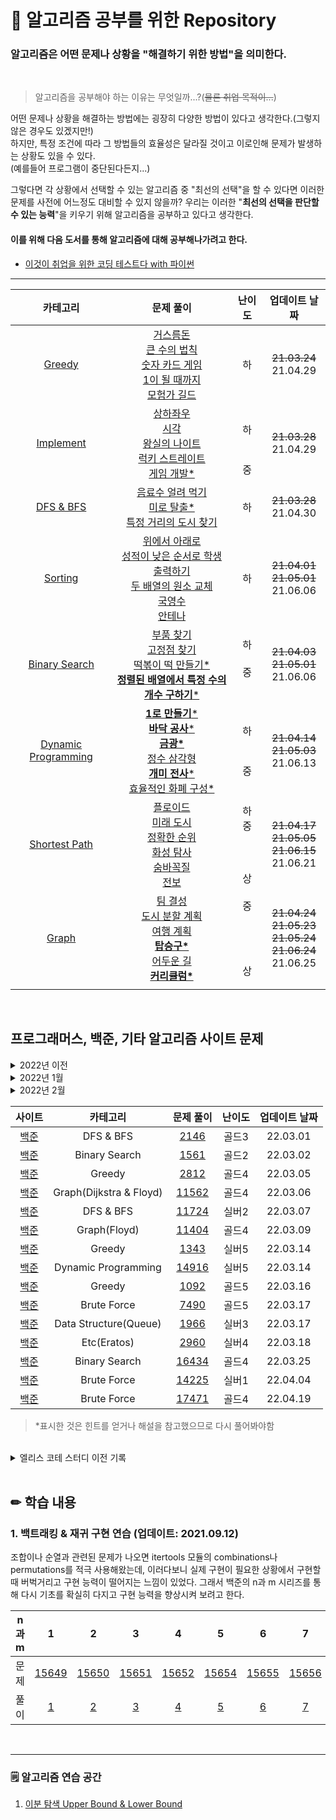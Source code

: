 # 📝 알고리즘 공부를 위한 Repository

### 알고리즘은 어떤 문제나 상황을 "**해결하기 위한 방법**"을 의미한다.

<br>

> 알고리즘을 공부해야 하는 이유는 무엇일까...?(~~물론 취업 목적이...~~)

어떤 문제나 상황을 해결하는 방법에는 굉장히 다양한 방법이 있다고 생각한다.(그렇지 않은 경우도 있겠지만!)<br>
하지만, 특정 조건에 따라 그 방법들의 효율성은 달라질 것이고 이로인해 문제가 발생하는 상황도 있을 수 있다.<br>(예를들어 프로그램이 중단된다든지...)<br>

그렇다면 각 상황에서 선택할 수 있는 알고리즘 중 "최선의 선택"을 할 수 있다면 이러한 문제를 사전에 어느정도 대비할 수 있지 않을까? 우리는 이러한 "**최선의 선택을 판단할 수 있는 능력**"을 키우기 위해 알고리즘을 공부하고 있다고 생각한다.

#### 이를 위해 다음 도서를 통해 알고리즘에 대해 공부해나가려고 한다.

- [이것이 취업을 위한 코딩 테스트다 with 파이썬](https://www.hanbit.co.kr/store/books/look.php?p_code=B8945183661)

---

|                             카테고리                              |                                                                                                                                                                                               문제 풀이                                                                                                                                                                                                |           난이도           |                              업데이트 날짜                               |
| :---------------------------------------------------------------: | :----------------------------------------------------------------------------------------------------------------------------------------------------------------------------------------------------------------------------------------------------------------------------------------------------------------------------------------------------------------------------------------------------: | :------------------------: | :----------------------------------------------------------------------: |
|                    [Greedy](Greedy/GREEDY.md)                     |                                                                         [거스름돈](Greedy/Beginner/change.py)<br>[큰 수의 법칙](Greedy/Beginner/rule_of_big_number.py)<br>[숫자 카드 게임](Greedy/Beginner/card_game.py)<br>[1이 될 때까지](Greedy/Beginner/until_1.py)<br>[모험가 길드](Greedy/Beginner/adventurer_guild.py)                                                                          |             하             |                         ~~21.03.24~~<br>21.04.29                         |
|                [Implement](Implement/IMPLEMENT.md)                |                                                                  [상하좌우](Implement/Beginner/up_down_left_right.py)<br>[시각](Implement/Beginner/time.py)<br>[왕실의 나이트](Implement/Beginner/knightOfPalace.py)<br>[럭키 스트레이트](Implement/Beginner/lucky_straight.py)<br>[게임 개발\*](Implement/Middle/gameDevelopment.py)                                                                  |    <br>하<br><br><br>중    |                         ~~21.03.28~~<br>21.04.29                         |
|                  [DFS & BFS](DFS_BFS/DFS_BFS.md)                  |                                                                                                          [음료수 얼려 먹기](DFS_BFS/Beginner/iced_beverage.py)<br>[미로 탈출\*](DFS_BFS/Beginner/escape_maze.py)<br>[특정 거리의 도시 찾기](DFS_BFS/Beginner/find_city_on_specific_street.py)                                                                                                          |             하             |                         ~~21.03.28~~<br>21.04.30                         |
|                   [Sorting](Sorting/SORTING.md)                   |                                                   [위에서 아래로](Sorting/Beginner/top_to_bottom.py)<br>[성적이 낮은 순서로 학생 출력하기](Sorting/Beginner/in_order_of_lower_rank.py)<br>[두 배열의 원소 교체](Sorting/Beginner/swap_elements_of_two_array.py)<br>[국영수](Sorting/Beginner/KorEngMath.py)<br>[안테나](Sorting/Beginner/antenna.py)                                                   |             하             |                 ~~21.04.01~~<br>~~21.05.01~~<br>21.06.06                 |
|          [Binary Search](Binary_Search/BINARY_SEARCH.md)          |                                                          [부품 찾기](Binary_Search/Beginner/search_parts.py)<br>[고정점 찾기](Binary_Search/Beginner/find_fixed_point.py)<br>[떡볶이 떡 만들기\*](Binary_Search/Middle/make_rice_cake.py)<br>[**정렬된 배열에서 특정 수의 개수 구하기**\*](Binary_Search/Middle/count_of_specific_number.py)                                                           |    하<br><br>중<br><br>    |                 ~~21.04.03~~<br>~~21.05.01~~<br>21.06.06                 |
| [Dynamic Programming](Dynamic_Programming/DYNAMIC_PROGRAMMING.md) | [**1로 만들기**\*](Dynamic_Programming/Beginner/make_1.py)<br>[**바닥 공사**\*](Dynamic_Programming/Beginner/floor_construction.py)<br>[**금광\***](Dynamic_Programming/Beginner/gold_mine.py)<br>[정수 삼각형](Dynamic_Programming/Beginner/int_triangle.py)<br>[**개미 전사**\*](Dynamic_Programming/Middle/ant_warrior.py)<br>[효율적인 화폐 구성\*](Dynamic_Programming/Middle/efficient_money.py) |      하<br><br><br>중      |                 ~~21.04.14~~<br>~~21.05.03~~<br>21.06.13                 |
|          [Shortest Path](Shortest_Path/SHORTEST_PATH.md)          |                                          [플로이드](Shortest_Path/Beginner/floyd.py)<br>[미래 도시](Shortest_Path/Middle/future_city.py)<br>[정확한 순위](Shortest_Path/Middle/exact_ranking.py)<br>[화성 탐사](Shortest_Path/Middle/mars_exploration.py)<br>[숨바꼭질](Shortest_Path/Middle/hide_and_seek.py)<br>[전보](Shortest_Path/Advanced/telegram.py)                                           | 하<br>중<br><br><br><br>상 |         ~~21.04.17~~<br>~~21.05.05~~<br>~~21.06.15~~<br>21.06.21         |
|                      [Graph](Graph/GRAPH.md)                      |                                                              [팀 결성](Graph/Middle/make_team.py)<br>[도시 분할 계획](Graph/Middle/city_division_plan.py)<br>[여행 계획](Graph/Middle/travel_plan.py)<br>[**탑승구\***](Graph/Middle/gate.md)<br>[어두운 길](Graph/Middle/dark_road.py)<br>[**커리큘럼\***](Graph/Advanced/curriculum.py)                                                              |  중<br><br><br><br><br>상  | ~~21.04.24~~<br>~~21.05.23~~<br>~~21.05.24~~<br>~~21.06.24~~<br>21.06.25 |
|                                                                   |

<br>

## 프로그래머스, 백준, 기타 알고리즘 사이트 문제

<details>
  <summary>2022년 이전</summary>

|                                          사이트                                           |       카테고리       |                              문제 풀이                               | 난이도 |      업데이트 날짜       |
| :---------------------------------------------------------------------------------------: | :------------------: | :------------------------------------------------------------------: | :----: | :----------------------: |
| [프로그래머스](https://programmers.co.kr/learn/courses/30/lessons/42883?language=python3) |        Greedy        |  [**큰 수 만들기**\*](Algorithm_Sites/Greedy/make_large_number.md)   |  Lv2   | ~~21.05.10~~<br>21.05.19 |
|                [Elice Coding](https://blog.naver.com/elicer/221482570574)                 | Dynamic Programming  |               [커다란 문 밖으로\*](etc/eating_cake.md)               |   -    |         21.05.13         |
| [프로그래머스](https://programmers.co.kr/learn/courses/30/lessons/42860?language=python3) |        Greedy        |            [조이스틱](Algorithm_Sites/Greedy/joystick.md)            |  Lv2   |         21.05.17         |
|         [프로그래머스](https://programmers.co.kr/learn/courses/30/lessons/12899)          |      문자 변환       |        [124 나라의 숫자\*](Algorithm_Sites/etc/124_world.md)         |  Lv2   |         21.05.22         |
|         [프로그래머스](https://programmers.co.kr/learn/courses/30/lessons/42885)          |        Greedy        |            [구명보트](Algorithm_Sites/Greedy/lifeboat.md)            |  Lv2   |         21.05.25         |
|         [프로그래머스](https://programmers.co.kr/learn/courses/30/lessons/42884)          |        Greedy        |      [단속카메라](Algorithm_Sites/Greedy/enforcement_camera.md)      |  Lv3   |         21.05.26         |
|         [프로그래머스](https://programmers.co.kr/learn/courses/30/lessons/43165)          |       DFS/BFS        |     [**타겟 넘버**\*](Algorithm_Sites/DFS_BFS/target_number.md)      |  Lv2   |         21.05.30         |
| [프로그래머스](https://programmers.co.kr/learn/courses/30/lessons/43162?language=python3) |       DFS/BFS        |           [네트워크\*](Algorithm_Sites/DFS_BFS/network.md)           |  Lv3   |         21.06.03         |
|         [프로그래머스](https://programmers.co.kr/learn/courses/30/lessons/43163)          |       DFS/BFS        |       [단어 변환](Algorithm_Sites/DFS_BFS/word_conversion.md)        |  Lv3   |         21.06.10         |
|         [프로그래머스](https://programmers.co.kr/learn/courses/30/lessons/43164)          |       DFS/BFS        |         [여행경로](Algorithm_Sites/DFS_BFS/travel_route.md)          |  Lv3   |         21.06.11         |
|         [프로그래머스](https://programmers.co.kr/learn/courses/30/lessons/42895)          | Dynamic Programming  | [**N으로 표현**\*](Algorithm_Sites/Dynamic_Programming/express_n.md) |  Lv3   |         21.06.18         |
|         [프로그래머스](https://programmers.co.kr/learn/courses/30/lessons/42898)          | Dynamic Programming  |    [등굣길](Algorithm_Sites/Dynamic_Programming/way_to_school.md)    |  Lv3   |         21.06.25         |
| [프로그래머스<br>(카카오 2019)](https://programmers.co.kr/learn/courses/30/lessons/42889) |       Sorting        |             [실패율](Kakao/2019/Sorting/failure_rate.md)             |  Lv1   |         21.06.29         |
| [프로그래머스](https://programmers.co.kr/learn/courses/30/lessons/42578?language=python3) | Data Structure(Hash) |              [위장](Algorithm_Sites/Data_structure/.py)              |  Lv2   |         21.07.16         |

</details>

<details>
  <summary>2022년 1월</summary>
  
  |                                  사이트                                  |              카테고리              |                           문제 풀이                           | 난이도 | 업데이트 날짜 |
  | :----------------------------------------------------------------------: | :--------------------------------: | :-----------------------------------------------------------: | :----: | :-----------: |
  |               [백준](https://www.acmicpc.net/problem/1018)               |            Brute Force             |                      [1018](boj/brute_force/1018.py)                      | 실버5  |   22.01.13    |
  |               [백준](https://www.acmicpc.net/problem/1436)               |            Brute Force             |                      [1436](boj/brute_force/1436.py)                      | 실버5  |   22.01.13    |
  |              [백준](https://www.acmicpc.net/problem/14501)               |            Brute Force             |                     [14501](boj/brute_force/14501.py)                     | 실버3  |   22.01.13    |
  |               [백준](https://www.acmicpc.net/problem/1764)               |           Binary Search            |               [1764](boj/binary_search/1764.py)               | 실버4  |   22.01.17    |
  |               [백준](https://www.acmicpc.net/problem/1920)               |           Binary Search            |               [1920](boj/binary_search/1920.py)               | 실버4  |   22.01.17    |
  |              [백준](https://www.acmicpc.net/problem/10816)               |           Binary Search            |              [10816](boj/binary_search/10816.py)              | 실버4  |   22.01.18    |
  |               [백준](https://www.acmicpc.net/problem/1654)               |           Binary Search            |               [1654](boj/binary_search/1654.py)               | 실버3  |   22.01.18    |
  |               [백준](https://www.acmicpc.net/problem/2110)               |           Binary Search            |               [2110](boj/binary_search/2110.py)               | 골드5  |   22.01.19    |
  |               [백준](https://www.acmicpc.net/problem/1300)               |           Binary Search            |               [1300](boj/binary_search/1300.py)               | 골드2  |   22.01.19    |
  | [프로그래머스](https://programmers.co.kr/learn/courses/30/lessons/43236) |           Binary Search            |    [징검다리](programmers/binary_search/stepping_stone.py)    |  lv4   |   22.01.20    |
  | [프로그래머스](https://programmers.co.kr/learn/courses/30/lessons/43238) |           Binary Search            |     [입국심사](programmers/binary_search/immigration.py)      |  lv3   |   22.01.21    |
  | [2019 카카오](https://programmers.co.kr/learn/courses/30/lessons/64062)  |           Binary Search            | [징검다리 건너기](Kakao/2019/Binary_Search/stepping_stone.py) |  lv3   |   22.01.21    |
  |              [백준](https://www.acmicpc.net/problem/20551)               |           Binary Search            |              [20551](boj/binary_search/20551.py)              | 실버4  |   22.01.22    |
  |               [백준](https://www.acmicpc.net/problem/2805)               |           Binary Search            |               [2805](boj/binary_search/2805.py)               | 실버3  |   22.01.22    |
  |              [백준](https://www.acmicpc.net/problem/11561)               |           Binary Search            |              [11561](boj/binary_search/11561.py)              | 실버3  |   22.01.23    |
  |              [백준](https://www.acmicpc.net/problem/14627)               |           Binary Search            |              [14627](boj/binary_search/14627.py)              | 실버3  |   22.01.24    |
  |              [백준](https://www.acmicpc.net/problem/17503)               | Binary Search <br/> Priority Queue |              [17503](boj/binary_search/17503.py)              | 실버2  |   22.01.24    |
  |               [백준](https://www.acmicpc.net/problem/3079)               |           Binary Search            |               [3079](boj/binary_search/3079.py)               | 실버1  |   22.01.25    |
  |              [백준](https://www.acmicpc.net/problem/18114)               | Binary Search(맞나...?) <br/> Set  |                     [18114](boj/18114.py)                     | 실버1  |   22.01.25    |
  |              [백준](https://www.acmicpc.net/problem/11659)               |            Two Pointer             |               [11659](boj/two_pointer/11659.py)               | 실버3  |   22.01.26    |
  |               [백준](https://www.acmicpc.net/problem/2470)               |            Two Pointer             |                [2470](boj/two_pointer/2470.py)                | 골드5  |   22.01.26    |
  |               [백준](https://www.acmicpc.net/problem/1806)               |  Two Pointer <br/> Binary Search   |                [1806](boj/two_pointer/1806.py)                | 골드4  |   22.01.26    |
  |               [백준](https://www.acmicpc.net/problem/1644)               |            Two Pointer             |                [1644](boj/two_pointer/1644.py)                | 골드3  |   22.01.26    |
  |               [백준](https://www.acmicpc.net/problem/2230)               |            Two Pointer             |                [2230](boj/two_pointer/2230.py)                | 골드5  |   22.01.27    |
  |               [백준](https://www.acmicpc.net/problem/1484)               |            Two Pointer             |                [1484](boj/two_pointer/1484.py)                | 골드4  |   22.01.27    |
  |               [백준](https://www.acmicpc.net/problem/2038)               |      Two Pointer...? <br/> DP      |                [2038](boj/two_pointer/2038.py)                | 골드2  |   22.01.29    |
  |               [백준](https://www.acmicpc.net/problem/2531)               |            Two Pointer             |                [2531](boj/two_pointer/2531.py)                | 실버1  |   22.01.31    |

</details>

<details>
  <summary>2022년 2월</summary>

|                    사이트                     |            카테고리             |                            문제 풀이                            | 난이도 | 업데이트 날짜  |
| :-------------------------------------------: | :-----------------------------: | :-------------------------------------------------------------: | :----: | :------------: |
| [백준](https://www.acmicpc.net/problem/2096)  |      Two Pointer <br/> DP       |                 [2096](boj/two_pointer/2096.py)                 | 골드4  |    22.02.01    |
| [백준](https://www.acmicpc.net/problem/2293)  |      Two Pointer <br/> DP       |                 [2293](boj/two_pointer/2293.py)                 | 골드5  |    22.02.02    |
| [백준](https://www.acmicpc.net/problem/11687) |          Binary Search          |               [11687](boj/binary_search/11687.py)               | 골드5  |    22.02.07    |
| [백준](https://www.acmicpc.net/problem/20444) |          Binary Search          |               [20444](boj/binary_search/20444.py)               | 골드5  |    22.02.08    |
| [백준](https://www.acmicpc.net/problem/2606)  | Graph(Disjoint Set & DFS & BFS) |                       [2606](boj/2606.py)                       | 실버3  |    22.02.10    |
| [백준](https://www.acmicpc.net/problem/1939)  |    Binary Search + DFS & BFS    |                [1939](boj/binary_search/1939.py)                | 골드4  |    22.02.11    |
| [백준](https://www.acmicpc.net/problem/13397) |          Binary Search          |               [13397](boj/binary_search/13397.py)               | 골드4  |    22.02.11    |
| [백준](https://www.acmicpc.net/problem/1260)  |            DFS & BFS            |                       [1260](boj/1260.py)                       | 실버2  |    22.02.11    |
| [백준](https://www.acmicpc.net/problem/19598) |             Greedy              |                  [19598](boj/greedy/19598.py)                   | 골드5  |    22.02.12    |
| [백준](https://www.acmicpc.net/problem/1455)  |             Greedy              |                   [1455](boj/greedy/1455.py)                    | 실버2  |    22.02.12    |
| [백준](https://www.acmicpc.net/problem/17951) |          Binary Search          |               [17951](boj/binary_search/17951.py)               | 골드4  |    22.02.13    |
| [백준](https://www.acmicpc.net/problem/1374)  |             Greedy              |                   [1374](boj/greedy/1374.py)                    | 골드5  |    22.02.14    |
| [백준](https://www.acmicpc.net/problem/11000) |             Greedy              |                  [11000](boj/greedy/11000.py)                   | 골드5  |    22.02.14    |
| [백준](https://www.acmicpc.net/problem/1753)  |         Graph(Dijkstra)         |                    [1753](boj/graph/1753.py)                    | 골드5  |    22.02.15    |
| [백준](https://www.acmicpc.net/problem/13549) |      Graph(Dijkstra & BFS)      |                   [13549](boj/graph/13549.py)                   | 골드5  | 22.02.27(추가) |
| [백준](https://www.acmicpc.net/problem/20168) |         Graph(Dijkstra)         |                   [20168](boj/graph/20168.py)                   | 골드5  |    22.02.18    |
| [백준](https://www.acmicpc.net/problem/1261)  |            DFS & BFS            |                   [1261](boj/dfs_bfs/1261.py)                   | 골드4  |    22.02.19    |
| [백준](https://www.acmicpc.net/problem/10282) |         Graph(Dijkstra)         |                   [10282](boj/graph/10282.py)                   | 골드4  |    22.02.21    |
| [백준](https://www.acmicpc.net/problem/17616) |            DFS & BFS            |                  [17616](boj/dfs_bfs/17616.py)                  | 골드3  |    22.02.24    |
| [백준](https://www.acmicpc.net/problem/2141)  |             Greedy              | [2141](boj/greedy/2141.py) <br/> [2141(js)](boj/greedy/2141.js) | 골드4  |    22.02.24    |
| [백준](https://www.acmicpc.net/problem/7453)  |          Binary Search          |                [7453](boj/binary_search/7453.py)                | 골드2  |    22.02.25    |

</details>

|                    사이트                     |        카테고리         |                 문제 풀이                 | 난이도 | 업데이트 날짜 |
| :-------------------------------------------: | :---------------------: | :---------------------------------------: | :----: | :-----------: |
| [백준](https://www.acmicpc.net/problem/2146)  |        DFS & BFS        |        [2146](boj/dfs_bfs/2146.py)        | 골드3  |   22.03.01    |
| [백준](https://www.acmicpc.net/problem/1561)  |      Binary Search      |     [1561](boj/binary_search/1561.py)     | 골드2  |   22.03.02    |
| [백준](https://www.acmicpc.net/problem/2812)  |         Greedy          |        [2812](boj/greedy/2812.py)         | 골드4  |   22.03.05    |
| [백준](https://www.acmicpc.net/problem/11562) | Graph(Dijkstra & Floyd) |        [11562](boj/graph/11562.py)        | 골드4  |   22.03.06    |
| [백준](https://www.acmicpc.net/problem/11724) |        DFS & BFS        |       [11724](boj/dfs_bfs/11724.py)       | 실버2  |   22.03.07    |
| [백준](https://www.acmicpc.net/problem/11404) |      Graph(Floyd)       |        [11404](boj/graph/11404.py)        | 골드4  |   22.03.09    |
| [백준](https://www.acmicpc.net/problem/1343)  |         Greedy          |        [1343](boj/greedy/1343.py)         | 실버5  |   22.03.14    |
| [백준](https://www.acmicpc.net/problem/14916) |   Dynamic Programming   | [14916](boj/dynamic_programming/14916.py) | 실버5  |   22.03.14    |
| [백준](https://www.acmicpc.net/problem/1092)  |         Greedy          |        [1092](boj/greedy/1092.py)         | 골드5  |   22.03.16    |
| [백준](https://www.acmicpc.net/problem/7490)  |       Brute Force       |      [7490](boj/brute_force/7490.py)      | 골드5  |   22.03.17    |
| [백준](https://www.acmicpc.net/problem/1966)  |  Data Structure(Queue)  |    [1966](boj/data_structure/1966.py)     | 실버3  |   22.03.17    |
| [백준](https://www.acmicpc.net/problem/2960)  |       Etc(Eratos)       |          [2960](boj/etc/2960.py)          | 실버4  |   22.03.18    |
| [백준](https://www.acmicpc.net/problem/16434) |      Binary Search      |    [16434](boj/binary_search/16434.py)    | 골드4  |   22.03.25    |
| [백준](https://www.acmicpc.net/problem/14225) |       Brute Force       |     [14225](boj/brute_force/14225.py)     | 실버1  |   22.04.04    |
| [백준](https://www.acmicpc.net/problem/17471) |       Brute Force       |     [17471](boj/brute_force/17471.py)     | 골드4  |   22.04.19    |

> \*표시한 것은 힌트를 얻거나 해설을 참고했으므로 다시 풀어봐야함

<br>

<details>
  <summary>엘리스 코테 스터디 이전 기록</summary>

|                                   문제                                   |         카테고리          |                              문제 풀이                               | 난이도 | 업데이트 날짜 |
| :----------------------------------------------------------------------: | :-----------------------: | :------------------------------------------------------------------: | :----: | :-----------: |
|               [백준](https://www.acmicpc.net/problem/2075)               | 자료 구조<br>우선순위 큐  |       [N번째 큰 수](Elice_study_tmp/Data_Structure/nth_num.md)       |        |   21.07.12    |
|               [백준](https://www.acmicpc.net/problem/5430)               |      자료 구조<br>덱      |              [AC](Elice_study_tmp/Data_Structure/ac.md)              |        |   21.07.12    |
| [프로그래머스](https://programmers.co.kr/learn/courses/30/lessons/42577) |     자료 구조<br>해시     | [전화번호 목록](Elice_study_tmp/Data_Structure/phone_number_list.py) |  Lv2   |   21.07.13    |
| [프로그래머스](https://programmers.co.kr/learn/courses/30/lessons/42586) |   자료 구조<br>스택/큐    |      [기능개발](Elice_study_tmp/Data_Structure/dev_function.py)      |  Lv2   |   21.07.13    |
|              [백준](https://www.acmicpc.net/problem/17413)               |      구현<br>문자열       |          [단어 뒤집기 2](Elice_study_tmp/Backjoon/17413.py)          |        |   21.07.14    |
|               [백준](https://www.acmicpc.net/problem/2800)               | 자료 구조(스택)<br>문자열 |            [괄호 제거](Elice_study_tmp/Backjoon/2800.py)             |        |   21.07.14    |

</details>

<br/>

## ✏ 학습 내용

### 1. 백트래킹 & 재귀 구현 연습 (업데이트: 2021.09.12)

조합이나 순열과 관련된 문제가 나오면 itertools 모듈의 combinations나 permutations를 적극 사용해왔는데, 이러다보니 실제 구현이 필요한 상황에서 구현할 때 버벅거리고 구현 능력이 떨어지는 느낌이 있었다. 그래서 백준의 n과 m 시리즈를 통해 다시 기초를 확실히 다지고 구현 능력을 향상시켜 보려고 한다.

| n과 m |                       1                        |                       2                        |                       3                        |                       4                        |                       5                        |                       6                        |                       7                        |                       8                        |                       9                        |                       10                       |                       11                       |                       12                       |
| :---: | :--------------------------------------------: | :--------------------------------------------: | :--------------------------------------------: | :--------------------------------------------: | :--------------------------------------------: | :--------------------------------------------: | :--------------------------------------------: | :--------------------------------------------: | :--------------------------------------------: | :--------------------------------------------: | :--------------------------------------------: | :--------------------------------------------: |
| 문제  | [15649](https://www.acmicpc.net/problem/15649) | [15650](https://www.acmicpc.net/problem/15650) | [15651](https://www.acmicpc.net/problem/15651) | [15652](https://www.acmicpc.net/problem/15652) | [15654](https://www.acmicpc.net/problem/15654) | [15655](https://www.acmicpc.net/problem/15655) | [15656](https://www.acmicpc.net/problem/15656) | [15657](https://www.acmicpc.net/problem/15657) | [15663](https://www.acmicpc.net/problem/15663) | [15664](https://www.acmicpc.net/problem/15664) | [15665](https://www.acmicpc.net/problem/15665) | [15666](https://www.acmicpc.net/problem/15666) |
| 풀이  |                [1](N_M/n_m1.py)                |                [2](N_M/n_m2.py)                |                [3](N_M/n_m3.py)                |                [4](N_M/n_m4.py)                |                [5](N_M/n_m5.py)                |                [6](N_M/n_m6.py)                |                [7](N_M/n_m7.py)                |                [8](N_M/n_m8.py)                |                     [9]()                      |                     [10]()                     |                     [11]()                     |                     [12]()                     |

<br/>

---

### 🗒 알고리즘 연습 공간

1. [이분 탐색 Upper Bound & Lower Bound](practice/binary_lower_upper.py)

